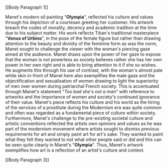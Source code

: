 [[Body Paragraph 1]]


Manet's modern oil painting "**Olympia**", reflected his culture and values through his depiction of a courtesan greeting her customer. His artwork breach the codes of morality, decency and academic tradition at the time due to his subject matter. His work reflects Titian's traditional masterpiece "**Venus of Urbino**", in the pose of the female figure but rather than drawing attention to the beauty and divinity of the feminine form as was the norm, Manet sought to challenge the viewer with the woman's piercing gaze aimed at the audience. Manet draws upon the power of her gaze to expose that the woman is not powerless as society believes rather she has her own power in her own right and is able to bring attention to it if she so wishes. He augments this through his use of contrast, with the woman's almost pale white skin in-front of Manet here also exemplifies the male gaze and the objectification and sexualisation of women drawing to light the superiority of men over women during patriarchal French society. This is accentuated through Manet's statement "*Too bad she's not a man*" with reference to artworks and the importance of women and society's continued ignorance of their value. Manet's piece reflects his culture and his world as the hiring of the services of a prostitute during the Modernism era was quite common and often was regarded as a fundamental piece of culture within society. Furthermore, Manet's challenge to the pre-existing societal culture and artistic conventions reflected the artists own opinions and values as he was part of the modernism movement where artists sought to dismiss previous requirements for art and simply paint art for art's sake. They wanted to paint what they felt they wanted to not what other people said or did and this can be seen quite clearly in Manet's "**Olympia**". Thus, Manet's artwork exemplifies how art is a reflection of an artist's culture and context. 



[[Body Paragraph 3]]